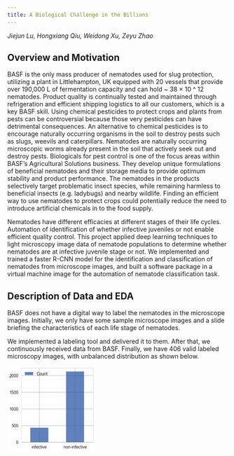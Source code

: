```yaml
---
title: A Biological Challenge in the Billions
---
```

*Jiejun Lu, Hongxiang Qiu, Weidong Xu, Zeyu Zhao*

## Overview and Motivation
BASF is the only mass producer of nematodes used for slug protection, utilizing a plant in Littlehampton, UK equipped with 20 vessels that provide over 190,000 L of fermentation capacity and can hold ~ 38 × 10 ^ 12 nematodes. Product quality is continually tested and maintained through refrigeration and efficient shipping logistics to all our customers, which is a key BASF skill. Using chemical pesticides to protect crops and plants from pests can be controversial because those very pesticides can have detrimental consequences. An alternative to chemical pesticides is to encourage naturally occurring organisms in the soil to destroy pests such as slugs, weevils and caterpillars. Nematodes are naturally occurring microscopic worms already present in the soil that actively seek out and destroy pests. Biologicals for pest control is one of the focus areas within BASF’s Agricultural Solutions business. They develop unique formulations of beneficial nematodes and their storage media to provide optimum stability and product performance. The nematodes in the products selectively target problematic insect species, while remaining harmless to beneficial insects (e.g. ladybugs) and nearby wildlife. Finding an efficient way to use nematodes to protect crops could potentially reduce the need to introduce artificial chemicals in to the food supply.

Nematodes have different efficacies at different stages of their life cycles. Automation of identification of whether infective juveniles or not enable efficient quality control. This project applied deep learning techniques to light microscopy image data of nematode populations to determine whether nematodes are at infective juvenile stage or not. We implemented and trained a faster R-CNN model for the identification and classification of nematodes from microscope images, and built a software package in a virtual machine image for the automation of nematode classification task.

## Description of Data and EDA
BASF does not have a digital way to label the nematodes in the microscope images. Initially, we only have some sample microscope images and a slide briefing the characteristics of each life stage of nematodes.

We implemented a labeling tool and delivered it to them. After that, we continuously received data from BASF. Finally, we have 406 valid labeled
microscopy images, with unbalanced distribution as shown below.

<img src='img/nematode_distribution.png' width='200'>












